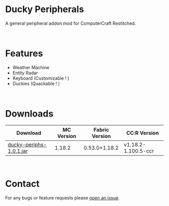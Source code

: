 # Ducky Peripherals
A general peripheral addon mod for ComputerCraft Restitched.

<br>


# Features
- Weather Machine 
- Entity Radar
- Keyboard (Customizable ! )
- Duckies (Quackable ! )

<br>

# Downloads

| Download | MC Version | Fabric Version | CC:R Version |
| --- | --- | --- | --- |
| [ducky-periphs-1.0.1.jar](https://github.com/SamsTheNerd/ducky-periphs/blob/main/Releases/ducky-periphs-1.0.1.jar) | 1.18.2 | 0.53.0+1.18.2 | v1.18.2-1.100.5-ccr

<br>

# Contact
For any bugs or feature requests please [open an issue](https://github.com/SamsTheNerd/ducky-periphs/issues/new).

